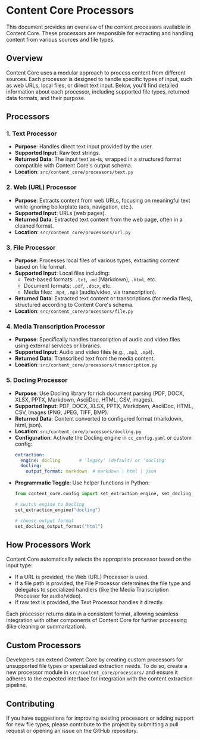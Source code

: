 # Content Core Processors

This document provides an overview of the content processors available in Content Core. These processors are responsible for extracting and handling content from various sources and file types.

## Overview

Content Core uses a modular approach to process content from different sources. Each processor is designed to handle specific types of input, such as web URLs, local files, or direct text input. Below, you'll find detailed information about each processor, including supported file types, returned data formats, and their purpose.

## Processors

### 1. **Text Processor**
- **Purpose**: Handles direct text input provided by the user.
- **Supported Input**: Raw text strings.
- **Returned Data**: The input text as-is, wrapped in a structured format compatible with Content Core's output schema.
- **Location**: `src/content_core/processors/text.py`

### 2. **Web (URL) Processor**
- **Purpose**: Extracts content from web URLs, focusing on meaningful text while ignoring boilerplate (ads, navigation, etc.).
- **Supported Input**: URLs (web pages).
- **Returned Data**: Extracted text content from the web page, often in a cleaned format.
- **Location**: `src/content_core/processors/url.py`

### 3. **File Processor**
- **Purpose**: Processes local files of various types, extracting content based on file format.
- **Supported Input**: Local files including:
  - Text-based formats: `.txt`, `.md` (Markdown), `.html`, etc.
  - Document formats: `.pdf`, `.docx`, etc.
  - Media files: `.mp4`, `.mp3` (audio/video, via transcription).
- **Returned Data**: Extracted text content or transcriptions (for media files), structured according to Content Core's schema.
- **Location**: `src/content_core/processors/file.py`

### 4. **Media Transcription Processor**
- **Purpose**: Specifically handles transcription of audio and video files using external services or libraries.
- **Supported Input**: Audio and video files (e.g., `.mp3`, `.mp4`).
- **Returned Data**: Transcribed text from the media content.
- **Location**: `src/content_core/processors/transcription.py`

### 5. **Docling Processor**
- **Purpose**: Use Docling library for rich document parsing (PDF, DOCX, XLSX, PPTX, Markdown, AsciiDoc, HTML, CSV, images).
- **Supported Input**: PDF, DOCX, XLSX, PPTX, Markdown, AsciiDoc, HTML, CSV, Images (PNG, JPEG, TIFF, BMP).
- **Returned Data**: Content converted to configured format (markdown, html, json).
- **Location**: `src/content_core/processors/docling.py`
- **Configuration**: Activate the Docling engine in `cc_config.yaml` or custom config:
  ```yaml
  extraction:
    engine: docling       # 'legacy' (default) or 'docling'
    docling:
      output_format: markdown  # markdown | html | json
  ```
- **Programmatic Toggle**: Use helper functions in Python:
  ```python
  from content_core.config import set_extraction_engine, set_docling_output_format

  # switch engine to Docling
  set_extraction_engine("docling")

  # choose output format
  set_docling_output_format("html")
  ```

## How Processors Work

Content Core automatically selects the appropriate processor based on the input type:
- If a URL is provided, the Web (URL) Processor is used.
- If a file path is provided, the File Processor determines the file type and delegates to specialized handlers (like the Media Transcription Processor for audio/video).
- If raw text is provided, the Text Processor handles it directly.

Each processor returns data in a consistent format, allowing seamless integration with other components of Content Core for further processing (like cleaning or summarization).

## Custom Processors

Developers can extend Content Core by creating custom processors for unsupported file types or specialized extraction needs. To do so, create a new processor module in `src/content_core/processors/` and ensure it adheres to the expected interface for integration with the content extraction pipeline.

## Contributing

If you have suggestions for improving existing processors or adding support for new file types, please contribute to the project by submitting a pull request or opening an issue on the GitHub repository.
